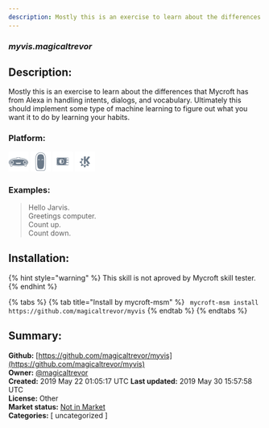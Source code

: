 ```yaml
---
description: Mostly this is an exercise to learn about the differences that Mycroft has from Alexa in handling in
---
```


### _myvis.magicaltrevor_  
## Description:  
Mostly this is an exercise to learn about the differences that Mycroft has from Alexa in handling intents, dialogs, and vocabulary. Ultimately this should implement some type of machine learning to figure out what you want it to do by learning your habits.  
  
### Platform:  
 ![Mark I](../.gitbook/assets/mark-1-icon.png)  ![Mark II](../.gitbook/assets/mark-2-icon.png)  ![Picroft](../.gitbook/assets/picroft-icon.png)  ![plasmoid](../.gitbook/assets/kde.png)   
### Examples:  
> Hello Jarvis.  
> Greetings computer.  
> Count up.  
> Count down.  
  
## Installation:  
{% hint style="warning" %}
This skill is not aproved by Mycroft skill tester.
{% endhint %}
    
{% tabs %}
{% tab title="Install by mycroft-msm" %}
``` mycroft-msm install https://github.com/magicaltrevor/myvis```
{% endtab %}
  {% endtabs %}
    
## Summary:  
**Github:** [https://github.com/magicaltrevor/myvis](https://github.com/magicaltrevor/myvis)  
**Owner:** [@magicaltrevor](https://github.com/magicaltrevor)  
**Created:** 2019 May 22 01:05:17 UTC  **Last updated:** 2019 May 30 15:57:58 UTC  
**License:** Other  
**Market status:** [Not in Market](https://market.mycroft.ai/skill/)  
**Categories:** [ uncategorized ]   
